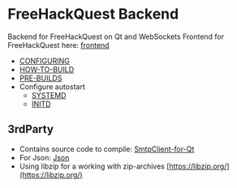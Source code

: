# FreeHackQuest Backend

Backend for FreeHackQuest on Qt and WebSockets
Frontend for FreeHackQuest here: [frontend](https://github.com/freehackquest/frontend)

* [CONFIGURING](install/CONFIGURING.md)
* [HOW-TO-BUILD](install/HOW-TO-BUILD.md)
* [PRE-BUILDS](install/PRE-BUILDS.md)
* Configure autostart
	* [SYSTEMD](install/SYSTEMD.md)
	* [INITD](install/INITD.md)


## 3rdParty

* Contains source code to compile: [SmtpClient-for-Qt](https://github.com/bluetiger9/SmtpClient-for-Qt)
* For Json: [Json](https://github.com/nlohmann/json)
* Using libzip for a working with zip-archives [https://libzip.org/](https://libzip.org/)
